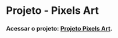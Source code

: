 # Projeto - Pixels Art
### Acessar o projeto: [Projeto Pixels Art](https://ionannery.github.io/project-pixels-art/).
